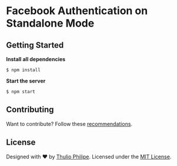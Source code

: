 # Facebook Authentication on Standalone Mode

## Getting Started

**Install all dependencies**

```
$ npm install
```

**Start the server**

```
$ npm start
```

## Contributing

Want to contribute? Follow these [recommendations](https://github.com/thulioph/fb-oauth/blob/master/.github/contributing.md).


## License

Designed with ♥ by [Thulio Philipe](http://twitter.com/thulioph_). Licensed under the [MIT License](https://thulioph.mit-license.org/).